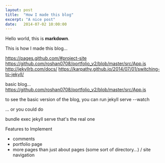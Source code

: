 ```yaml
---
layout: post
title:  "How I made this blog"
excerpt: "A nice post"
date:   2014-07-02 10:00:00
---
```


Hello world, this is **markdown**.

This is how I made this blog...

https://pages.github.com/#project-site 
https://github.com/roshan0708/portfolio_v2/blob/master/src/App.js 
http://jekyllrb.com/docs/ 
https://karpathy.github.io/2014/07/01/switching-to-jekyll/ 


basic blog… https://github.com/roshan0708/portfolio_v2/blob/master/src/App.js 

to see the basic version of the blog, you can run jekyll serve --watch

... or you could do 

bundle exec jekyll serve that's the real one

Features to Implement
- comments
- portfolio page
- more pages than just about pages (some sort of directory...) / site navigation